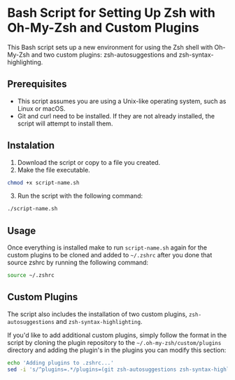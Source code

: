 # Bash Script for Setting Up Zsh with Oh-My-Zsh and Custom Plugins

This Bash script sets up a new environment for using the Zsh shell with Oh-My-Zsh and two custom plugins: zsh-autosuggestions and zsh-syntax-highlighting.

## Prerequisites

- This script assumes you are using a Unix-like operating system, such as Linux or macOS.
- Git and curl need to be installed. If they are not already installed, the script will attempt to install them.


## Instalation
1. Download the script or copy to a file you created.
2. Make the file executable.
```bash
chmod +x script-name.sh
```

3. Run the script with the following command:
```bash
./script-name.sh
```

## Usage
Once everything is installed make to run `script-name.sh` again for the custom plugins to be cloned and added to `~/.zshrc` after you done that source zshrc by running the following command:
```bash
source ~/.zshrc
```

## Custom Plugins
The script also includes the installation of two custom plugins, `zsh-autosuggestions` and `zsh-syntax-highlighting`.

If you'd like to add additional custom plugins, simply follow the format in the script by cloning the plugin repository to the `~/.oh-my-zsh/custom/plugins` directory and adding the plugin's in the plugins you can modify this section:
```bash
echo 'Adding plugins to .zshrc...'
sed -i 's/^plugins=.*/plugins=(git zsh-autosuggestions zsh-syntax-highlighting ...)/' ~/.zshrc
```
